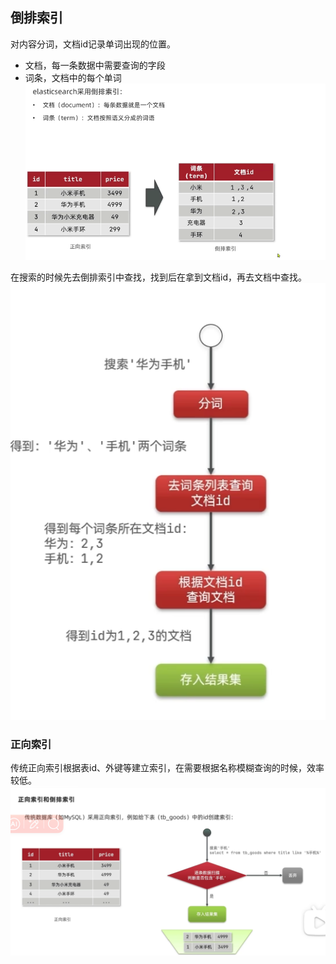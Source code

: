 ## 倒排索引
对内容分词，文档id记录单词出现的位置。
- 文档，每一条数据中需要查询的字段
- 词条，文档中的每个单词
![](./images/elasticsearch-03-02.png)

在搜索的时候先去倒排索引中查找，找到后在拿到文档id，再去文档中查找。
![](./images/elasticsearch-03-03.png)

### 正向索引
传统正向索引根据表id、外键等建立索引，在需要根据名称模糊查询的时候，效率较低。
![](./images/elasticsearch-03-01.png)

